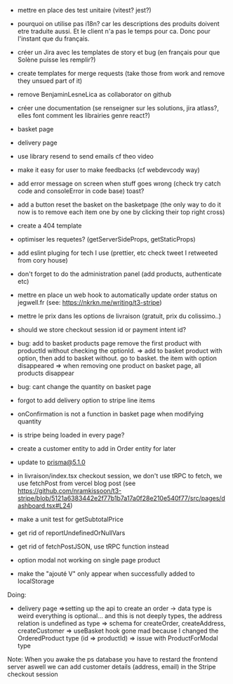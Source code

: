 - mettre en place des test unitaire (vitest? jest?)

- pourquoi on utilise pas i18n?
car les descriptions des produits doivent etre traduite aussi. Et le client n'a pas le temps pour ca. Donc pour l'instant que du français.

- créer un Jira avec les templates de story et bug (en français pour que Solène puisse les remplir?)
- create templates for merge requests (take those from work and remove they unsued part of it)
- remove BenjaminLesneLica as collaborator on github
- créer une documentation (se renseigner sur les solutions, jira atlass?, elles font comment les librairies genre react?)
- basket page
- delivery page
- use library resend to send emails cf theo video
- make it easy for user to make feedbacks (cf webdevcody way)
- add error message on screen when stuff goes wrong (check try catch code and consoleError in code base) toast?
- add a button reset the basket on the basketpage (the only way to do it now is to remove each item one by one by clicking their top right cross)
- create a 404 template
- optimiser les requetes? (getServerSideProps, getStaticProps)
- add eslint pluging for tech I use (prettier, etc check tweet I retweeted from cory house)
- don't forget to do the administration panel (add products, authenticate etc)
- mettre en place un web hook to automatically update order status on jegwell.fr (see: https://nkrkn.me/writing/t3-stripe)
- mettre le prix dans les options de livraison (gratuit, prix du colissimo..)
- should we store checkout session id or payment intent id?
- bug: add to basket products page remove the first product with productId without checking the optionId. => add to basket product with option, then add to basket without. go to basket. the item with option disappeared
=> when removing one product on basket page, all products disappear 
- bug: cant change the quantity on basket page
- forgot  to add delivery option to stripe line items
- onConfirmation is not a function in basket page when modifying quantity
- is stripe being loaded in every page?
- create a customer entity to add in Order entity for later
- update to prisma@5.1.0
- in livraison/index.tsx checkout session, we don't use tRPC to fetch, we use fetchPost from vercel blog post (see https://github.com/nramkissoon/t3-stripe/blob/5121a6383442e2f77b1b7a17a0f28e210e540f77/src/pages/dashboard.tsx#L24)
- make a unit test for getSubtotalPrice
- get rid of reportUndefinedOrNullVars
- get rid of fetchPostJSON, use tRPC function instead
- option modal not working on single page product
- make the "ajouté V" only appear when successfully added to localStorage

Doing:
- delivery page
=>setting up the api to create an order -> data type is weird everything is optional... and this is not deeply types, the address relation is undefined as type
=> schema for createOrder, createAddress, createCustomer
=> useBasket hook gone mad because I changed the OrderedProduct type (id => productId)
=> issue with ProductForModal type

Note:
When you awake the ps database you have to restard the frontend server aswell
we can add customer details (address, email) in the Stripe checkout session


